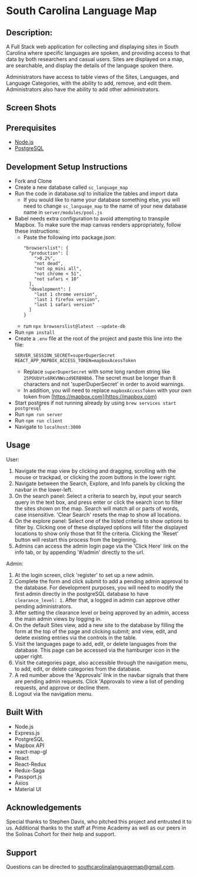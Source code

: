 # South Carolina Language Map

## Description:

A Full Stack web application for collecting and displaying sites in South Carolina where specific languages are spoken, and providing access to that data by both researchers and casual users. Sites are displayed on a map, are searchable, and display the details of the language spoken there.

Administrators have access to table views of the Sites, Languages, and Language Categories, with the ability to add, remove, and edit them. Administrators also have the ability to add other administrators.

## Screen Shots

## Prerequisites

- [Node.js](https://nodejs.org/en/)
- [PostgreSQL](https://www.postgresql.org/)

## Development Setup Instructions

- Fork and Clone
- Create a new database called `sc_language_map`
- Run the code in database.sql to initialize the tables and import data
  - If you would like to name your database something else, you will need to change `sc_language_map` to the name of your new database name in `server/modules/pool.js`
- Babel needs extra configuration to avoid attempting to transpile Mapbox. To make sure the map canvas renders appropriately, follow these instructions:
  - Paste the following into package.json:
    ```
    "browserslist": {
      "production": [
        ">0.2%",
        "not dead",
        "not op_mini all",
        "not chrome < 51",
        "not safari < 10"
      ],
      "development": [
        "last 1 chrome version",
        "last 1 firefox version",
        "last 1 safari version"
      ]
    }
    ```
  - run `npx browserslist@latest --update-db` 
- Run `npm install`
- Create a `.env` file at the root of the project and paste this line into the file:
  ```
  SERVER_SESSION_SECRET=superDuperSecret
  REACT_APP_MAPBOX_ACCESS_TOKEN=mapboxAcessToken
  ```
   - Replace `superDuperSecret` with some long random string like `25POUbVtx6RKVNWszd9ERB9Bb6`. The secret must be longer than 8 characters and not 'superDuperSecret' in order to avoid warnings.
   - In addition, you will need to replace `mapboxAccessToken` with your own token from [https://mapbox.com](https://mapbox.com)
- Start postgres if not running already by using `brew services start postgresql`
- Run `npm run server`
- Run `npm run client`
- Navigate to `localhost:3000`

## Usage

User:
1. Navigate the map view by clicking and dragging, scrolling with the mouse or trackpad, or clicking the zoom buttons in the lower right.
2. Navigate between the Search, Explore, and Info panels by clicking the navbar in the lower-left.
3. On the search panel: Select a criteria to search by, input your search query in the text box, and press enter or click the search icon to filter the sites shown on the map. Search will match all or parts of words, case insensitive. 'Clear Search' resets the map to show all locations.
4. On the explore panel: Select one of the listed criteria to show options to filter by. Clicking one of these displayed options will filter the displayed locations to show only those that fit the criteria. Clicking the 'Reset' button will restart this process from the beginning.
5. Admins can access the admin login page via the 'Click Here' link on the info tab, or by appending '#/admin' directly to the url.

Admin:
1. At the login screen, click 'register' to set up a new admin.
2. Complete the form and click submit to add a pending admin approval to the database. For development purposes, you will need to modify the first admin directly in the postgreSQL database to have `clearance_level: 1`. After that, a logged in admin can approve other pending administrators.
3. After setting the clearance level or being approved by an admin, access the main admin views by logging in.
4. On the default Sites view, add a new site to the database by filling the form at the top of the page and clicking submit; and view, edit, and delete existing entries via the controls in the table.
5. Visit the languages page to add, edit, or delete languages from the database. This page can be accessed via the hamburger icon in the upper right.
6. Visit the categories page, also accessible through the navigation menu, to add, edit, or delete categories from the database.
7. A red number above the 'Approvals' link in the navbar signals that there are pending admin requests. Click 'Approvals to view a list of pending requests, and approve or decline them.
8. Logout via the navigation menu.

## Built With

- Node.js
- Express.js
- PostgreSQL
- Mapbox API
- react-map-gl
- React
- React-Redux
- Redux-Saga
- Passport.js
- Axios
- Material UI

## Acknowledgements

Special thanks to Stephen Davis, who pitched this project and entrusted it to us. Additional thanks to the staff at Prime Academy as well as our peers in the Solinas Cohort for their help and support. 

## Support

Questions can be directed to southcarolinalanguagemap@gmail.com.